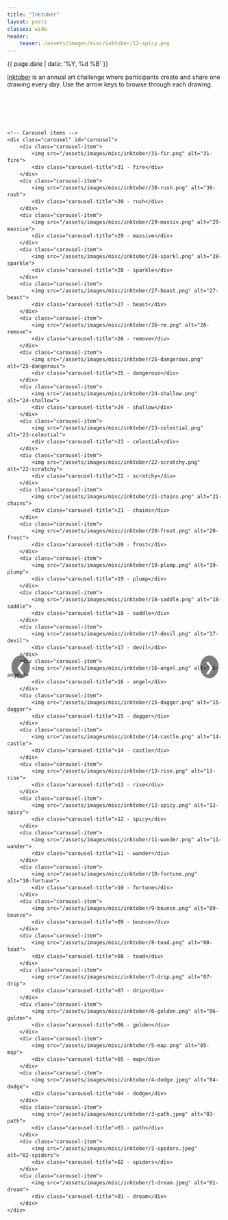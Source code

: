 ```yaml
---
title: "Inktober"
layout: posts
classes: wide
header:
    teaser: /assets/images/misc/inktober/12-spicy.png
---
```


{{ page.date | date: '%Y, %d %B' }}

<style>
    /* Carousel container styling */
    .carousel-container {
        position: relative;
        width: 100%;
        max-width: 800px;
        margin: 0 auto;
        overflow: hidden;
        padding-top: 20px;
    }

    /* Carousel styling */
    .carousel {
        display: flex;
        transition: transform 0.5s ease;
    }

    .carousel-item {
        min-width: 100%;
        box-sizing: border-box;
        text-align: center;
    }

    .carousel-item img {
        width: 250px;
        height: 250px;
        object-fit: contain;
        border: 2px solid #e0e0e0;
    }

    .carousel-title {
        font-size: 1.2em;
        margin-top: 10px;
        color: #333;
    }

    /* Navigation buttons */
    .carousel-button {
        position: absolute;
        top: 50%;
        transform: translateY(-50%);
        background-color: rgba(0, 0, 0, 0.5);
        color: white;
        border: none;
        font-size: 2em;
        cursor: pointer;
        padding: 10px;
        border-radius: 50%;
        z-index: 1;
    }

    .carousel-button.left {
        left: 10px;
    }

    .carousel-button.right {
        right: 10px;
    }
</style>

<a href="https://inktober.com/">Inktober</a> is an annual art challenge where participants create and share one drawing every day. Use the arrow keys to browse through each drawing.

<br><br>

<!-- Carousel container -->
<div class="carousel-container">
    <button class="carousel-button left" onclick="moveSlide(-1)">&#10094;</button>
    <button class="carousel-button right" onclick="moveSlide(1)">&#10095;</button>

    <!-- Carousel items -->
    <div class="carousel" id="carousel">
        <div class="carousel-item">
            <img src="/assets/images/misc/inktober/31-fir.png" alt="31-fire">
            <div class="carousel-title">31 - fire</div>
        </div>
        <div class="carousel-item">
            <img src="/assets/images/misc/inktober/30-rush.png" alt="30-rush">
            <div class="carousel-title">30 - rush</div>
        </div>
        <div class="carousel-item">
            <img src="/assets/images/misc/inktober/29-massiv.png" alt="29-massive">
            <div class="carousel-title">29 - massive</div>
        </div>
        <div class="carousel-item">
            <img src="/assets/images/misc/inktober/28-sparkl.png" alt="28-sparkle">
            <div class="carousel-title">28 - sparkle</div>
        </div>
        <div class="carousel-item">
            <img src="/assets/images/misc/inktober/27-beast.png" alt="27-beast">
            <div class="carousel-title">27 - beast</div>
        </div>
        <div class="carousel-item">
            <img src="/assets/images/misc/inktober/26-rm.png" alt="26-remove">
            <div class="carousel-title">26 - remove</div>
        </div>
        <div class="carousel-item">
            <img src="/assets/images/misc/inktober/25-dangerous.png" alt="25-dangerous">
            <div class="carousel-title">25 - dangerous</div>
        </div>
        <div class="carousel-item">
            <img src="/assets/images/misc/inktober/24-shallow.png" alt="24-shallow">
            <div class="carousel-title">24 - shallow</div>
        </div>
        <div class="carousel-item">
            <img src="/assets/images/misc/inktober/23-celestial.png" alt="23-celestial">
            <div class="carousel-title">23 - celestial</div>
        </div>
        <div class="carousel-item">
            <img src="/assets/images/misc/inktober/22-scratchy.png" alt="22-scratchy">
            <div class="carousel-title">22 - scratchy</div>
        </div>
        <div class="carousel-item">
            <img src="/assets/images/misc/inktober/21-chains.png" alt="21-chains">
            <div class="carousel-title">21 - chains</div>
        </div>
        <div class="carousel-item">
            <img src="/assets/images/misc/inktober/20-frost.png" alt="20-frost">
            <div class="carousel-title">20 - frost</div>
        </div>
        <div class="carousel-item">
            <img src="/assets/images/misc/inktober/19-plump.png" alt="19-plump">
            <div class="carousel-title">19 - plump</div>
        </div>
        <div class="carousel-item">
            <img src="/assets/images/misc/inktober/18-saddle.png" alt="18-saddle">
            <div class="carousel-title">18 - saddle</div>
        </div>
        <div class="carousel-item">
            <img src="/assets/images/misc/inktober/17-devil.png" alt="17-devil">
            <div class="carousel-title">17 - devil</div>
        </div>
        <div class="carousel-item">
            <img src="/assets/images/misc/inktober/16-angel.png" alt="16-angel">
            <div class="carousel-title">16 - angel</div>
        </div>
        <div class="carousel-item">
            <img src="/assets/images/misc/inktober/15-dagger.png" alt="15-dagger">
            <div class="carousel-title">15 - dagger</div>
        </div>
        <div class="carousel-item">
            <img src="/assets/images/misc/inktober/14-castle.png" alt="14-castle">
            <div class="carousel-title">14 - castle</div>
        </div>
        <div class="carousel-item">
            <img src="/assets/images/misc/inktober/13-rise.png" alt="13-rise">
            <div class="carousel-title">13 - rise</div>
        </div>
        <div class="carousel-item">
            <img src="/assets/images/misc/inktober/12-spicy.png" alt="12-spicy">
            <div class="carousel-title">12 - spicy</div>
        </div>
        <div class="carousel-item">
            <img src="/assets/images/misc/inktober/11-wander.png" alt="11-wander">
            <div class="carousel-title">11 - wander</div>
        </div>
        <div class="carousel-item">
            <img src="/assets/images/misc/inktober/10-fortune.png" alt="10-fortune">
            <div class="carousel-title">10 - fortune</div>
        </div>
        <div class="carousel-item">
            <img src="/assets/images/misc/inktober/9-bounce.png" alt="09-bounce">
            <div class="carousel-title">09 - bounce</div>
        </div>
        <div class="carousel-item">
            <img src="/assets/images/misc/inktober/8-toad.png" alt="08-toad">
            <div class="carousel-title">08 - toad</div>
        </div>
        <div class="carousel-item">
            <img src="/assets/images/misc/inktober/7-drip.png" alt="07-drip">
            <div class="carousel-title">07 - drip</div>
        </div>
        <div class="carousel-item">
            <img src="/assets/images/misc/inktober/6-golden.png" alt="06-golden">
            <div class="carousel-title">06 - golden</div>
        </div>
        <div class="carousel-item">
            <img src="/assets/images/misc/inktober/5-map.png" alt="05-map">
            <div class="carousel-title">05 - map</div>
        </div>
        <div class="carousel-item">
            <img src="/assets/images/misc/inktober/4-dodge.jpeg" alt="04-dodge">
            <div class="carousel-title">04 - dodge</div>
        </div>
        <div class="carousel-item">
            <img src="/assets/images/misc/inktober/3-path.jpeg" alt="03-path">
            <div class="carousel-title">03 - path</div>
        </div>
        <div class="carousel-item">
            <img src="/assets/images/misc/inktober/2-spiders.jpeg" alt="02-spiders">
            <div class="carousel-title">02 - spiders</div>
        </div>
        <div class="carousel-item">
            <img src="/assets/images/misc/inktober/1-dream.jpeg" alt="01-dream">
            <div class="carousel-title">01 - dream</div>
        </div>
    </div>
</div>

<script>
    let slideIndex = 0;
    const carousel = document.getElementById("carousel");
    const carouselItems = carousel.children;
    const totalSlides = carouselItems.length;

    // Clone the first and last slides
    const firstSlideClone = carouselItems[0].cloneNode(true);
    const lastSlideClone = carouselItems[totalSlides - 1].cloneNode(true);
    carousel.appendChild(firstSlideClone); // Add clone of the first slide to the end
    carousel.insertBefore(lastSlideClone, carouselItems[0]); // Add clone of the last slide to the beginning

    // Adjust transition and position to start at the first actual slide
    carousel.style.transform = `translateX(-100%)`;

    function moveSlide(direction) {
        slideIndex += direction;

        // Apply smooth transition for regular movement
        carousel.style.transition = 'transform 0.5s ease';
        carousel.style.transform = `translateX(-${(slideIndex + 1) * 100}%)`;

        // Handle wrapping after the transition ends
        carousel.addEventListener('transitionend', function handleTransitionEnd() {
            if (slideIndex < 0) {
                // If at the beginning (loop to last slide)
                slideIndex = totalSlides - 1;
                carousel.style.transition = 'none'; // Disable transition for the jump
                carousel.style.transform = `translateX(-${(slideIndex + 1) * 100}%)`;
            } else if (slideIndex >= totalSlides) {
                // If at the end (loop to first slide)
                slideIndex = 0;
                carousel.style.transition = 'none'; // Disable transition for the jump
                carousel.style.transform = `translateX(-${(slideIndex + 1) * 100}%)`;
            }
            carousel.removeEventListener('transitionend', handleTransitionEnd);
        });
    }
</script>

